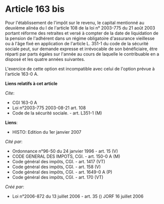 # Article 163 bis

Pour l'établissement de l'impôt sur le revenu, le capital mentionné au deuxième alinéa du I de l'article 108 de la loi n°
2003-775 du 21 août 2003 portant réforme des retraites et versé à compter de la date de liquidation de la pension de
l'adhérent dans un régime obligatoire d'assurance vieillesse ou à l'âge fixé en application de l'article L. 351-1 du code de
la sécurité sociale peut, sur demande expresse et irrévocable de son bénéficiaire, être réparti par parts égales sur l'année
au cours de laquelle le contribuable en a disposé et les quatre années suivantes.

L'exercice de cette option est incompatible avec celui de l'option prévue à l'article 163-0 A.

**Liens relatifs à cet article**

_Cite_:

  - CGI 163-0 A
  - Loi n°2003-775 2003-08-21 art. 108
  - Code de la sécurité sociale. - art. L351-1 (M)

**Liens**:

  - HISTO: Edition du 1er janvier 2007

_Cité par_:

  - Ordonnance n°96-50 du 24 janvier 1996 - art. 15 (V)
  - CODE GENERAL DES IMPOTS, CGI. - art. 150-0 A (M)
  - Code général des impôts, CGI. - art. 1417 (VT)
  - Code général des impôts, CGI. - art. 158 (V)
  - Code général des impôts, CGI. - art. 1649-0 A (P)
  - Code général des impôts, CGI. - art. 170 (VT)

_Créé par_:

  - Loi n°2006-872 du 13 juillet 2006 - art. 35 () JORF 16 juillet 2006
